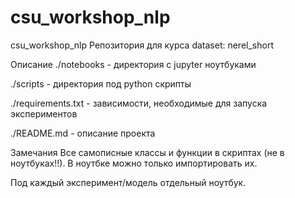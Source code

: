 # csu_workshop_nlp
csu_workshop_nlp
Репозитория для курса
dataset: nerel_short

Описание
./notebooks - директория с jupyter ноутбуками

./scripts - директория под python скрипты

./requirements.txt - зависимости, необходимые для запуска экспериментов

./README.md - описание проекта

Замечания
Все самописные классы и функции в скриптах (не в ноутбуках!!). В ноутбке можно только импортировать их.

Под каждый эксперимент/модель отдельный ноутбук. 

